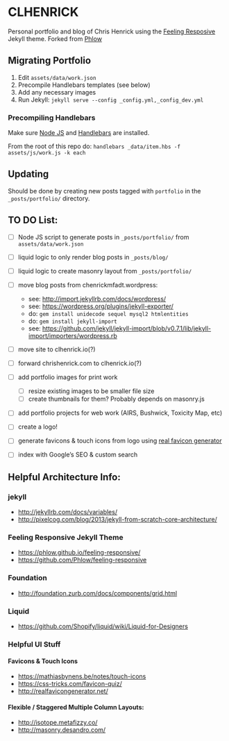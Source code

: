 # CLHENRICK
Personal portfolio and blog of Chris Henrick using the [Feeling Resposive](http://phlow.github.io/feeling-responsive/) Jekyll theme. Forked from [Phlow](https://github.com/Phlow/feeling-responsive)

## Migrating Portfolio
1. Edit `assets/data/work.json`
2. Precompile Handlebars templates (see below)
3. Add any necessary images
4. Run Jekyll: `jekyll serve --config _config.yml,_config_dev.yml`

### Precompiling Handlebars
Make sure [Node JS](https://nodejs.org) and [Handlebars](http://handlebarsjs.com/) are installed.

From the root of this repo do: `handlebars _data/item.hbs -f assets/js/work.js -k each`

## Updating
Should be done by creating new posts tagged with `portfolio` in the `_posts/portfolio/` directory.

## TO DO List:
- [ ] Node JS script to generate posts in `_posts/portfolio/` from `assets/data/work.json`

- [ ] liquid logic to only render blog posts in `_posts/blog/`

- [ ] liquid logic to create masonry layout from `_posts/portfolio/`

- [ ] move blog posts from chenrickmfadt.wordpress:  
    - see: http://import.jekyllrb.com/docs/wordpress/
    - see: https://wordpress.org/plugins/jekyll-exporter/
    - do: `gem install unidecode sequel mysql2 htmlentities`
    - do: `gem install jekyll-import`
    - see: https://github.com/jekyll/jekyll-import/blob/v0.7.1/lib/jekyll-import/importers/wordpress.rb

- [ ] move site to clhenrick.io(?)

- [ ] forward chrishenrick.com to clhenrick.io(?)

- [ ] add portfolio images for print work
    - [ ] resize existing images to be smaller file size
    - [ ] create thumbnails for them? Probably depends on masonry.js
    
- [ ] add portfolio projects for web work (AIRS, Bushwick, Toxicity Map, etc)

- [ ] create a logo!

- [ ] generate favicons & touch icons from logo using [real favicon generator](http://realfavicongenerator.net/)

- [ ] index with Google’s SEO & custom search

## Helpful Architecture Info:
### jekyll
- http://jekyllrb.com/docs/variables/
- http://pixelcog.com/blog/2013/jekyll-from-scratch-core-architecture/

### Feeling Responsive Jekyll Theme
- https://phlow.github.io/feeling-responsive/
- https://github.com/Phlow/feeling-responsive

### Foundation
- http://foundation.zurb.com/docs/components/grid.html

### Liquid
- https://github.com/Shopify/liquid/wiki/Liquid-for-Designers

### Helpful UI Stuff
#### Favicons & Touch Icons
- https://mathiasbynens.be/notes/touch-icons
- https://css-tricks.com/favicon-quiz/
- http://realfavicongenerator.net/

#### Flexible / Staggered Multiple Column Layouts:  
- http://isotope.metafizzy.co/
- http://masonry.desandro.com/


